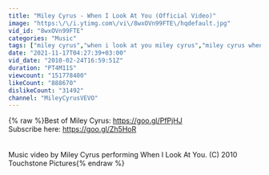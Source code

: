 ```yaml
---
title: "Miley Cyrus - When I Look At You (Official Video)"
image: "https:\/\/i.ytimg.com\/vi\/8wxOVn99FTE\/hqdefault.jpg"
vid_id: "8wxOVn99FTE"
categories: "Music"
tags: ["miley cyrus","when i look at you miley cyrus","miley cyrus when i look at you"]
date: "2021-11-17T04:27:39+03:00"
vid_date: "2010-02-24T16:59:51Z"
duration: "PT4M11S"
viewcount: "151778400"
likeCount: "888670"
dislikeCount: "31492"
channel: "MileyCyrusVEVO"
---
```

{% raw %}Best of Miley Cyrus: <a rel="nofollow" target="blank" href="https://goo.gl/PfPjHJ">https://goo.gl/PfPjHJ</a><br />Subscribe here: <a rel="nofollow" target="blank" href="https://goo.gl/Zh5HoR">https://goo.gl/Zh5HoR</a><br /><br /><br />Music video by Miley Cyrus performing When I Look At You. (C) 2010 Touchstone Pictures{% endraw %}

